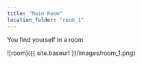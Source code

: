 ```yaml
---
title: "Main Room"
location_folder: "room_1"
---
```


You find yourself in a room

![room]({{ site.baseurl }}/images/room_1.png)